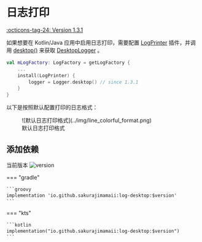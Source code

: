 # 日志打印

[:octicons-tag-24: Version 1.3.1](https://ave.entropy2020.cn/version/log-desktop/#131)

如果想要在 Kotlin/Java 应用中启用日志打印，需要配置 [LogPrinter](https://api.ave.entropy2020.cn/log/core/com.log.vastgui.core.plugin/-log-printer/index.html?query=class%20LogPrinter(val%20mConfiguration:%20LogPrinter.Configuration)) 插件，并调用 [desktop()](https://api.ave.entropy2020.cn/log/desktop/com.log.vastgui.desktop/desktop.html) 来获取 [DesktopLogger](https://api.ave.entropy2020.cn/log/desktop/com.log.vastgui.desktop/-desktop-logger/index.html) 。

```kotlin
val mLogFactory: LogFactory = getLogFactory {
    ...
    install(LogPrinter) {
        logger = Logger.desktop() // since 1.3.1
    }
}
```

以下是按照默认配置打印的日志格式：

<figure markdown>
  ![默认日志打印格式](../img/line_colorful_format.png)
  <figcaption>默认日志打印格式</figcaption>
</figure>

## 添加依赖 

当前版本 ![version](https://img.shields.io/maven-central/v/io.github.sakurajimamaii/log-desktop)

=== "gradle"

    ```groovy
    implementation 'io.github.sakurajimamaii:log-desktop:$version'
    ```

=== "kts"

    ```kotlin
    implementation("io.github.sakurajimamaii:log-desktop:$version")
    ```
